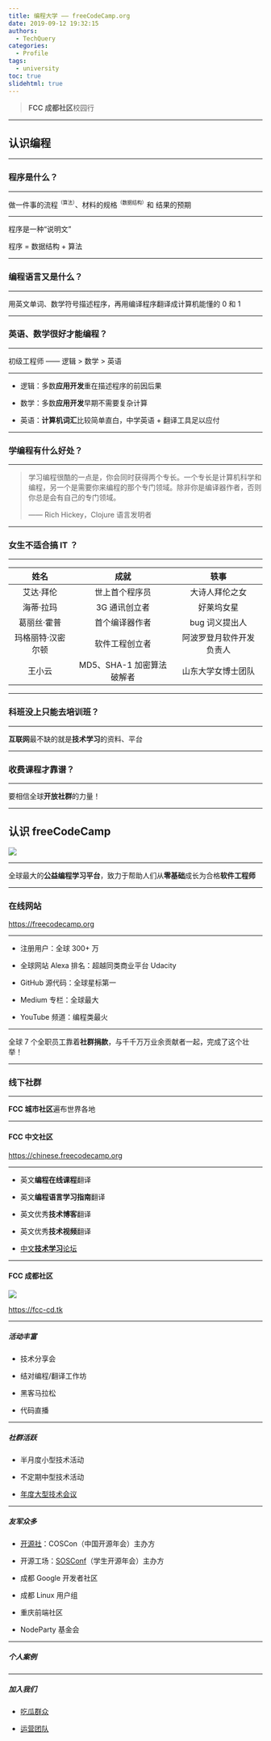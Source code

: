 ```yaml
---
title: 编程大学 —— freeCodeCamp.org
date: 2019-09-12 19:32:15
authors:
  - TechQuery
categories:
  - Profile
tags:
  - university
toc: true
slidehtml: true
---
```


> **FCC 成都社区**校园行

---

## 认识编程

---

### 程序是什么？

---

做一件事的流程<sup><small>（算法）</small></sup>、材料的规格<sup><small>（数据结构）</small></sup>和 结果的预期

---

程序是一种“说明文”

程序 = 数据结构 + 算法

---

### 编程语言又是什么？

---

用英文单词、数学符号描述程序，再用编译程序翻译成计算机能懂的 0 和 1

<!-- more -->

---

### 英语、数学很好才能编程？

---

初级工程师 —— 逻辑 > 数学 > 英语

---

- 逻辑：多数**应用开发**重在描述程序的前因后果

- 数学：多数**应用开发**早期不需要复杂计算

- 英语：**计算机词汇**比较简单直白，中学英语 + 翻译工具足以应付

---

### 学编程有什么好处？

---

> 学习编程很酷的一点是，你会同时获得两个专长。一个专长是计算机科学和编程，另一个是需要你来编程的那个专门领域。除非你是编译器作者，否则你总是会有自己的专门领域。
>
> —— Rich Hickey，Clojure 语言发明者

---

### 女生不适合搞 IT ？

---

|       姓名        |           成就            |           轶事           |
| :---------------: | :-----------------------: | :----------------------: |
|     艾达·拜伦     |      世上首个程序员       |      大诗人拜伦之女      |
|     海蒂·拉玛     |       3G 通讯创立者       |        好莱坞女星        |
|    葛丽丝·霍普    |      首个编译器作者       |      bug 词义提出人      |
| 玛格丽特·汉密尔顿 |      软件工程创立者       | 阿波罗登月软件开发负责人 |
|      王小云       | MD5、SHA-1 加密算法破解者 |    山东大学女博士团队    |

---

### 科班没上只能去培训班？

---

**互联网**最不缺的就是**技术学习**的资料、平台

---

### 收费课程才靠谱？

---

要相信全球**开放社群**的力量！

---

## 认识 freeCodeCamp

![](https://cdn-media-1.freecodecamp.org/ghost/2018/12/FCC-logo-white.png)

---

全球最大的**公益编程学习平台**，致力于帮助人们从**零基础**成长为合格**软件工程师**

---

### 在线网站

https://freecodecamp.org

---

- 注册用户：全球 300+ 万

- 全球网站 Alexa 排名：超越同类商业平台 Udacity

- GitHub 源代码：全球星标第一

- Medium 专栏：全球最大

- YouTube 频道：编程类最火

---

全球 7 个全职员工靠着**社群捐款**，与千千万万业余贡献者一起，完成了这个壮举！

---

### 线下社群

---

**FCC 城市社区**遍布世界各地

---

#### FCC 中文社区

https://chinese.freecodecamp.org

---

- 英文**编程在线课程**翻译

- 英文**编程语言学习指南**翻译

- 英文优秀**技术博客**翻译

- 英文优秀**技术视频**翻译

- [中文**技术学习**论坛](https://chinese.freecodecamp.org/forum/)

---

#### FCC 成都社区

![](/images/FCC-CDC-v1-1.png)

https://fcc-cd.tk

---

##### 活动丰富

- 技术分享会

- 结对编程/翻译工作坊

- 黑客马拉松

- 代码直播

---

##### 社群活跃

- 半月度小型技术活动

- 不定期中型技术活动

- [年度大型技术会议](https://web-conf.dev)

---

##### 友军众多

- [开源社](https://kaiyuanshe.cn)：COSCon（中国开源年会）主办方

- 开源工场：[SOSConf](https://sosconf.org)（学生开源年会）主办方

- 成都 Google 开发者社区

- 成都 Linux 用户组

- 重庆前端社区

- NodeParty 基金会

---

##### 个人案例

---

##### 加入我们

- [吃瓜群众](https://fcc-cd.tk/contact)

- [运营团队](https://fcc-cd.tk/profile/guide/slide.html)
